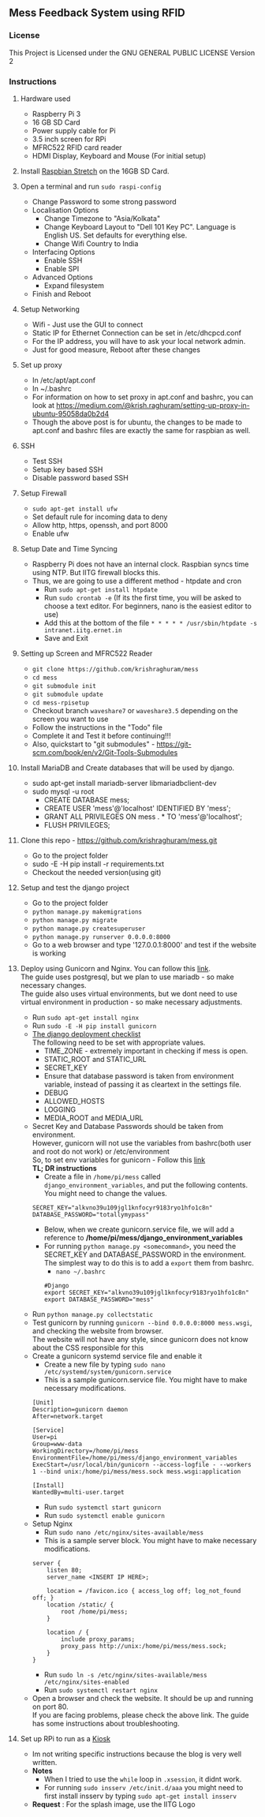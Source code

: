 ## Mess Feedback System using RFID

### License
This Project is Licensed under the GNU GENERAL PUBLIC LICENSE Version 2

### Instructions

1) Hardware used
	* Raspberry Pi 3
	* 16 GB SD Card
	* Power supply cable for Pi
	* 3.5 inch screen for RPi
	* MFRC522 RFID card reader
	* HDMI Display, Keyboard and Mouse (For initial setup)

2) Install [Raspbian Stretch](https://www.raspberrypi.org/downloads/raspbian/) on the 16GB SD Card.

3) Open a terminal and run `sudo raspi-config`
	* Change Password to some strong password
	* Localisation Options
		* Change Timezone to "Asia/Kolkata"
		* Change Keyboard Layout to "Dell 101 Key PC". Language is English US. Set defaults for everything else. 
		* Change Wifi Country to India
	* Interfacing Options
		* Enable SSH
		* Enable SPI
	* Advanced Options
		* Expand filesystem
	* Finish and Reboot

4) Setup Networking 
	* Wifi - Just use the GUI to connect
	* Static IP for Ethernet Connection can be set in /etc/dhcpcd.conf
	* For the IP address, you will have to ask your local network admin.
	* Just for good measure, Reboot after these changes

5) Set up proxy
	* In /etc/apt/apt.conf
	* In ~/.bashrc
	* For information on how to set proxy in apt.conf and bashrc, you can look at https://medium.com/@krish.raghuram/setting-up-proxy-in-ubuntu-95058da0b2d4
	* Though the above post is for ubuntu, the changes to be made to apt.conf and bashrc files are exactly the same for raspbian as well.

6) SSH
	* Test SSH
	* Setup key based SSH
	* Disable password based SSH

7) Setup Firewall
	* `sudo apt-get install ufw`
	* Set default rule for incoming data to deny
	* Allow http, https, openssh, and port 8000
	* Enable ufw

8) Setup Date and Time Syncing
	* Raspberry Pi does not have an internal clock. Raspbian syncs time using NTP. But IITG firewall blocks this.
	* Thus, we are going to use a different method - htpdate and cron
		* Run `sudo apt-get install htpdate`
		* Run `sudo crontab -e` (If its the first time, you will be asked to choose a text editor. For beginners, nano is the easiest editor to use)
    	* Add this at the bottom of the file
    	`* * * * * /usr/sbin/htpdate -s intranet.iitg.ernet.in`
    	* Save and Exit

9) Setting up Screen and MFRC522 Reader
	* `git clone https://github.com/krishraghuram/mess`
	* `cd mess`
	* `git submodule init`
	* `git submodule update`
	* `cd mess-rpisetup`
	* Checkout branch `waveshare7` or `waveshare3.5` depending on the screen you want to use
	* Follow the instructions in the "Todo" file
	* Complete it and Test it before continuing!!!
	* Also, quickstart to "git submodules" - https://git-scm.com/book/en/v2/Git-Tools-Submodules

10) Install MariaDB and Create databases that will be used by django.
	* sudo apt-get install mariadb-server libmariadbclient-dev
	* sudo mysql -u root
		* CREATE DATABASE mess;
		* CREATE USER 'mess'@'localhost' IDENTIFIED BY 'mess';
		* GRANT ALL PRIVILEGES ON mess . * TO 'mess'@'localhost';
		* FLUSH PRIVILEGES;

11) Clone this repo - https://github.com/krishraghuram/mess.git
	* Go to the project folder
	* sudo -E -H pip install -r requirements.txt
	* Checkout the needed version(using git)

12) Setup and test the django project
	* Go to the project folder
	* `python manage.py makemigrations`
	* `python manage.py migrate`
	* `python manage.py createsuperuser`
	* `python manage.py runserver 0.0.0.0:8000`
	* Go to a web browser and type '127.0.0.1:8000' and test if the website is working

13) Deploy using Gunicorn and Nginx. You can follow this [link](https://www.digitalocean.com/community/tutorials/how-to-set-up-django-with-postgres-nginx-and-gunicorn-on-ubuntu-16-04).  
The guide uses postgresql, but we plan to use mariadb - so make necessary changes.  
The guide also uses virtual environments, but we dont need to use virtual environment in production - so make necessary adjustments.  
	* Run `sudo apt-get install nginx`
	* Run `sudo -E -H pip install gunicorn`
	* [The django deployment checklist](https://docs.djangoproject.com/en/1.11/howto/deployment/checklist/)  
	The following need to be set with appropriate values.
		* TIME_ZONE - extremely important in checking if mess is open.
		* STATIC_ROOT and STATIC_URL
		* SECRET_KEY
		* Ensure that database password is taken from environment variable, instead of passing it as cleartext in the settings file.
		* DEBUG
		* ALLOWED_HOSTS
		* LOGGING
		* MEDIA_ROOT and MEDIA_URL
	* Secret Key and Database Passwords should be taken from environment.  
	However, gunicorn will not use the variables from bashrc(both user and root do not work) or /etc/environment  
	So, to set env variables for gunicorn - Follow this [link](https://www.digitalocean.com/community/questions/gunicorn-service-can-t-read-environment-variables)  
	**TL; DR instructions**
		* Create a file in `/home/pi/mess` called `django_environment_variables`, and put the following contents.  
		You might need to change the values.
		```
		SECRET_KEY="alkvno39u109jgl1knfocyr9183ryo1hfo1c8n"
		DATABASE_PASSWORD="totallymypass"
		``` 
		* Below, when we create gunicorn.service file, we will add a reference to **/home/pi/mess/django_environment_variables**
		* For running `python manage.py <somecommand>`, you need the SECRET_KEY and DATABASE_PASSWORD in the environment. The simplest way to do this is to add a `export` them from bashrc.
			* `nano ~/.bashrc`
			```
			#Django
			export SECRET_KEY="alkvno39u109jgl1knfocyr9183ryo1hfo1c8n"
			export DATABASE_PASSWORD="mess"
			```
	* Run `python manage.py collectstatic`
	* Test gunicorn by running `gunicorn --bind 0.0.0.0:8000 mess.wsgi`, and checking the website from browser.  
	The website will not have any style, since gunicorn does not know about the CSS responsible for this
	* Create a gunicorn systemd service file and enable it
		* Create a new file by typing `sudo nano /etc/systemd/system/gunicorn.service`
		* This is a sample gunicorn.service file. You might have to make necessary modifications.  
		```
		[Unit]
		Description=gunicorn daemon
		After=network.target

		[Service]
		User=pi
		Group=www-data
		WorkingDirectory=/home/pi/mess
		EnvironmentFile=/home/pi/mess/django_environment_variables
		ExecStart=/usr/local/bin/gunicorn --access-logfile - --workers 1 --bind unix:/home/pi/mess/mess.sock mess.wsgi:application

		[Install]
		WantedBy=multi-user.target
		```
		* Run `sudo systemctl start gunicorn`
		* Run `sudo systemctl enable gunicorn`
	* Setup Nginx
		* Run `sudo nano /etc/nginx/sites-available/mess`
		* This is a sample server block. You might have to make necessary modifications.  
		```
		server {
			listen 80;
			server_name <INSERT IP HERE>;

			location = /favicon.ico { access_log off; log_not_found off; }
			location /static/ {
				root /home/pi/mess;
			}

			location / {
				include proxy_params;
				proxy_pass http://unix:/home/pi/mess/mess.sock;
			}
		}
		```
		* Run `sudo ln -s /etc/nginx/sites-available/mess /etc/nginx/sites-enabled`
		* Run `sudo systemctl restart nginx`
	* Open a browser and check the website. It should be up and running on port 80.  
	If you are facing problems, please check the above link. The guide has some instructions about troubleshooting.

14) Set up RPi to run as a [Kiosk](https://fosskb.in/2017/01/14/building-a-raspberry-pi-kiosk/)
	* Im not writing specific instructions because the blog is very well written. 
	* **Notes**
		* When I tried to use the `while` loop in `.xsession`, it didnt work. 
		* For running `sudo insserv /etc/init.d/aaa` you might need to first install insserv by typing `sudo apt-get install insserv`
	* **Request** : For the splash image, use the IITG Logo
